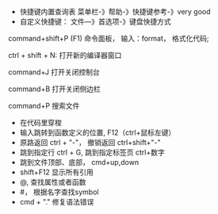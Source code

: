 + 快捷键内置查询表 菜单栏-》帮助-》快捷键参考-》very good
+ 自定义快捷键： 文件—》首选项-》键盘快捷方式

command+shift+P (F1) 命令面板， 输入：format， 格式化代码;

ctrl + shift + N: 打开新的编译器窗口

command+J 打开关闭控制台

command+B 打开关闭侧边栏

command+P 搜索文件
+ 在代码里穿梭
 + 输入跳转到函数定义的位置, F12（ctrl+鼠标左键）
 + 原路返回 ctrl + "-"， 撤销返回 ctrl+shift+"-"
 + 跳到指定行 ctrl + G, 跳到指定标签页 ctrl+数字
 + 跳到文件顶部、底部， cmd+up,down
 + shift+F12 显示所有引用
 + @, 查找属性或者函数
 + #， 根据名字查找symbol
 + cmd + "." 修复语法错误
